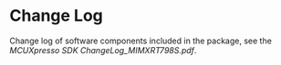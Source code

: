 # Change Log

Change log of software components included in the package, see the *MCUXpresso SDK ChangeLog\_MIMXRT798S.pdf*.

